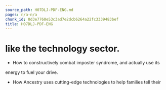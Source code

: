 ```yaml
---
source_path: H07DLJ-PDF-ENG.md
pages: n/a-n/a
chunk_id: 0d3e7760e53c3ad7e2dcb6264a22fc3339483bef
title: H07DLJ-PDF-ENG
---
```

# like the technology sector.

- How to constructively combat imposter syndrome, and actually use its

energy to fuel your drive.

- How Ancestry uses cutting-edge technologies to help families tell their
